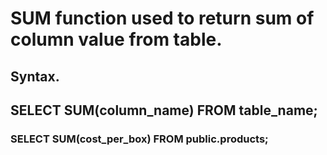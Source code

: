 # SUM function used to return sum of column value from table.

## Syntax.

## SELECT SUM(column_name) FROM table_name;

### SELECT SUM(cost_per_box) FROM public.products;
